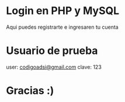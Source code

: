 # Login en PHP y MySQL 

Aqui puedes registrarte e ingresaren tu cuenta

# Usuario de prueba
user:  codigoadsi@gmail.com 
clave: 123

# Gracias :) 
